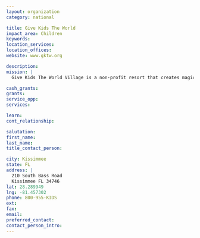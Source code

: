 ```yaml
---
layout: organization
category: national

title: Give Kids The World
impact_area: Children
keywords: 
location_services: 
location_offices: 
website: www.gktw.org

description: 
mission: |
  Give Kids The World Village is a non-profit resort that creates magical memories for children with life-threatening illnesses and their families. Wish-granting organizations coordinate transportation to Orlando, while Give Kids The World provides accommodations at its whimsical resort, donated attractions tickets, and meals for a week-long fantasy vacation. Since its founding in 1986, Give Kids The World has welcomed families from all 50 states and 50 countries. 

cash_grants: 
grants: 
service_opp: 
services: 

learn: 
cont_relationship: 

salutation: 
first_name: 
last_name: 
title_contact_person: 

city: Kissimmee
state: FL
address: |
  210 South Bass Road  
  Kissimmee FL 34746
lat: 28.289949
lng: -81.457302
phone: 800-955-KIDS
ext: 
fax: 
email: 
preferred_contact: 
contact_person_intro: 
---
```

